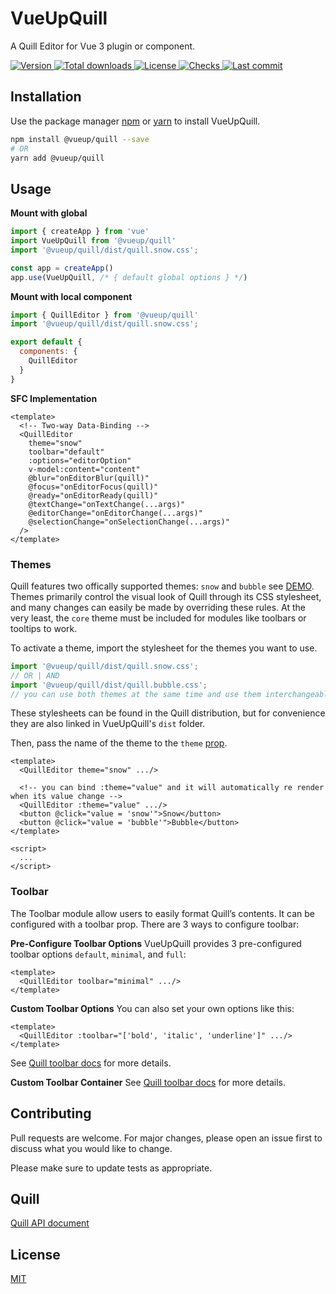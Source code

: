 # VueUpQuill

A Quill Editor for Vue 3 plugin or component.
<p>
  <a href="https://www.npmjs.com/package/@vueup/quill" title="Version">
    <img src="https://img.shields.io/npm/v/@vueup/quill?color=blue" alt="Version">
  </a>
  <a href="https://www.npmjs.com/package/@vueup/quill" title="Total downloads">
    <img src="https://img.shields.io/npm/dt/@vueup/quill" alt="Total downloads">
  </a>
  <a href="https://www.npmjs.com/package/@vueup/quill" title="License">
    <img src="https://img.shields.io/npm/l/@vueup/quill?color=orange" alt="License">
  </a>
  <a href="https://github.com/vueup/vueup-quill" title="Checks">
    <img src="https://img.shields.io/github/checks-status/vueup/vueup-quill/master?logo=github" alt="Checks">
  </a>
  <a href="https://github.com/vueup/vueup-quill" title="Last commit">
    <img src="https://img.shields.io/github/last-commit/vueup/vueup-quill?logo=github" alt="Last commit">
  </a>
 </p>

## Installation

Use the package manager [npm](https://www.npmjs.com/) or [yarn](https://yarnpkg.com/) to install VueUpQuill.

``` bash
npm install @vueup/quill --save
# OR
yarn add @vueup/quill
```

## Usage

**Mount with global**

``` javascript
import { createApp } from 'vue'
import VueUpQuill from '@vueup/quill'
import '@vueup/quill/dist/quill.snow.css';

const app = createApp()
app.use(VueUpQuill, /* { default global options } */)

```

**Mount with local component**

``` javascript
import { QuillEditor } from '@vueup/quill'
import '@vueup/quill/dist/quill.snow.css';

export default {
  components: {
    QuillEditor
  }
}

```

**SFC Implementation**

``` vue
<template>
  <!-- Two-way Data-Binding -->
  <QuillEditor
    theme="snow"
    toolbar="default"
    :options="editorOption"
    v-model:content="content"
    @blur="onEditorBlur(quill)"
    @focus="onEditorFocus(quill)"
    @ready="onEditorReady(quill)"
    @textChange="onTextChange(...args)"
    @editorChange="onEditorChange(...args)"
    @selectionChange="onSelectionChange(...args)"
  />
</template>
```
### Themes
Quill features two offically supported themes: `snow` and `bubble` see [DEMO](https://vueup.github.io/vueup-quill/).
Themes primarily control the visual look of Quill through its CSS stylesheet, and many changes can easily be made by overriding these rules. At the very least, the `core` theme must be included for modules like toolbars or tooltips to work.

To activate a theme, import the stylesheet for the themes you want to use.
~~~ javascript
import '@vueup/quill/dist/quill.snow.css';
// OR | AND
import '@vueup/quill/dist/quill.bubble.css';
// you can use both themes at the same time and use them interchangeably
~~~

These stylesheets can be found in the Quill distribution, but for convenience they are also linked in VueUpQuill's `dist` folder.

Then, pass the name of the theme to the `theme` [prop](#props).

~~~ vue
<template>
  <QuillEditor theme="snow" .../>

  <!-- you can bind :theme="value" and it will automatically re render when its value change -->
  <QuillEditor :theme="value" .../>
  <button @click="value = 'snow'">Snow</button>
  <button @click="value = 'bubble'">Bubble</button>
</template>

<script>
  ...
</script>
~~~

### Toolbar
The Toolbar module allow users to easily format Quill’s contents. It can be configured with a toolbar prop.
There are 3 ways to configure toolbar:

**Pre-Configure Toolbar Options**
VueUpQuill provides 3 pre-configured toolbar options `default`, `minimal`, and `full`:

~~~ vue
<template>
  <QuillEditor toolbar="minimal" .../>
</template>
~~~

**Custom Toolbar Options**
You can also set your own options like this:

~~~ vue
<template>
  <QuillEditor :toolbar="['bold', 'italic', 'underline']" .../>
</template>
~~~

See [Quill toolbar docs](https://quilljs.com/docs/modules/toolbar/) for more details.

**Custom Toolbar Container**
See [Quill toolbar docs](https://quilljs.com/docs/modules/toolbar/) for more details.

## Contributing
Pull requests are welcome. For major changes, please open an issue first to discuss what you would like to change.

Please make sure to update tests as appropriate.

## Quill
[Quill API document](https://quilljs.com/docs/quickstart/)

## License
[MIT](https://choosealicense.com/licenses/mit/)
